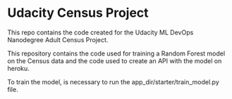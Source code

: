 # Udacity Census Project
This repo contains the code created for the Udacity ML DevOps Nanodegree Adult Census Project.

This repository contains the code used for training a Random Forest model on the Census data and the code used to create an API with the model on heroku.

To train the model, is necessary to run the app_dir/starter/train_model.py file.

